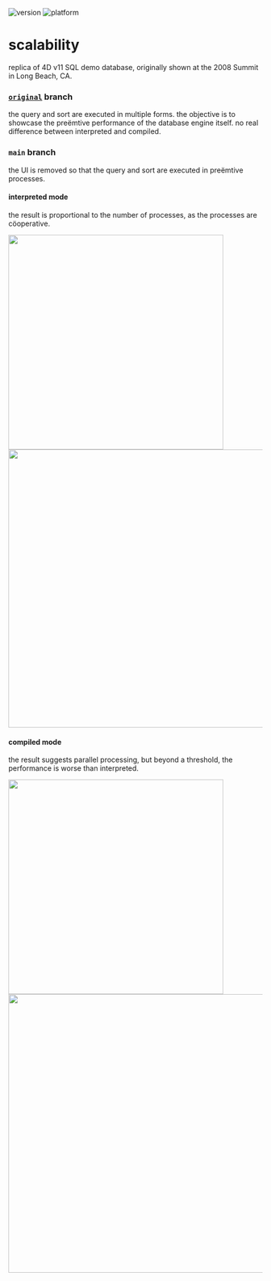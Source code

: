 ![version](https://img.shields.io/badge/version-20%2B-E23089)
![platform](https://img.shields.io/static/v1?label=platform&message=mac-intel%20|%20mac-arm%20|%20win-64&color=blue)

# scalability
replica of 4D v11 SQL demo database, originally shown at the 2008 Summit in Long Beach, CA.

### [`original`](https://github.com/miyako/4d-tips-scalability/tree/original) branch

the query and sort are executed in multiple forms. 
the objective is to showcase the preëmtive performance of the database engine itself.
no real difference between interpreted and compiled.

### `main` branch

the UI is removed so that the query and sort are executed in preëmtive processes.

#### interpreted mode

the result is proportional to the number of processes, as the processes are cöoperative.

<img src="https://github.com/user-attachments/assets/2eb0104a-57fd-4328-b9a4-b6a68a758a53" width="426" />

<img src="https://github.com/user-attachments/assets/d5e95a9a-e548-43f4-8b7a-a40e537424b4" width="552.5" />

#### compiled mode

the result suggests parallel processing, but beyond a threshold, the performance is worse than interpreted.

<img src="https://github.com/user-attachments/assets/8cb1ba03-be4d-4348-9dff-176ecb301290" width="426" />

<img src="https://github.com/user-attachments/assets/189709fc-84be-4500-b1e5-c318650c50b2" width="552.5" />
